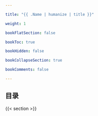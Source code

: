 ```yaml
---

title: "{{ .Name | humanize | title }}"

weight: 1

bookFlatSection: false

bookToc: true

bookHidden: false

bookCollapseSection: true

bookComments: false

---
```


<!--more-->

## 目录

{{< section >}}
